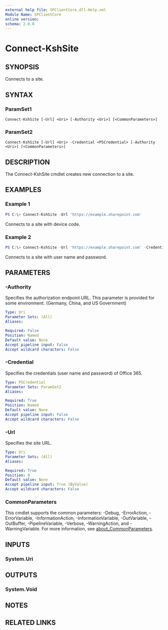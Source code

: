 ```yaml
---
external help file: SPClientCore.dll-Help.xml
Module Name: SPClientCore
online version:
schema: 2.0.0
---
```


# Connect-KshSite

## SYNOPSIS
Connects to a site.

## SYNTAX

### ParamSet1
```
Connect-KshSite [-Url] <Uri> [-Authority <Uri>] [<CommonParameters>]
```

### ParamSet2
```
Connect-KshSite [-Url] <Uri> -Credential <PSCredential> [-Authority <Uri>] [<CommonParameters>]
```

## DESCRIPTION
The Connect-KshSite cmdlet creates new connection to a site.

## EXAMPLES

### Example 1
```powershell
PS C:\> Connect-KshSite -Url 'https://example.sharepoint.com'
```

Connects to a site with device code.

### Example 2
```powershell
PS C:\> Connect-KshSite -Url 'https://example.sharepoint.com' -Credentials (Get-Credential)
```

Connects to a site with user name and password.

## PARAMETERS

### -Authority
Specifies the authorization endpoint URL. This parameter is provided for some environment. (Germany, China, and US Government)

```yaml
Type: Uri
Parameter Sets: (All)
Aliases:

Required: False
Position: Named
Default value: None
Accept pipeline input: False
Accept wildcard characters: False
```

### -Credential
Specifies the credentials (user name and password) of Office 365.

```yaml
Type: PSCredential
Parameter Sets: ParamSet2
Aliases:

Required: True
Position: Named
Default value: None
Accept pipeline input: False
Accept wildcard characters: False
```

### -Url
Specifies the site URL.

```yaml
Type: Uri
Parameter Sets: (All)
Aliases:

Required: True
Position: 0
Default value: None
Accept pipeline input: True (ByValue)
Accept wildcard characters: False
```

### CommonParameters
This cmdlet supports the common parameters: -Debug, -ErrorAction, -ErrorVariable, -InformationAction, -InformationVariable, -OutVariable, -OutBuffer, -PipelineVariable, -Verbose, -WarningAction, and -WarningVariable. For more information, see [about_CommonParameters](http://go.microsoft.com/fwlink/?LinkID=113216).

## INPUTS

### System.Uri

## OUTPUTS

### System.Void

## NOTES

## RELATED LINKS
